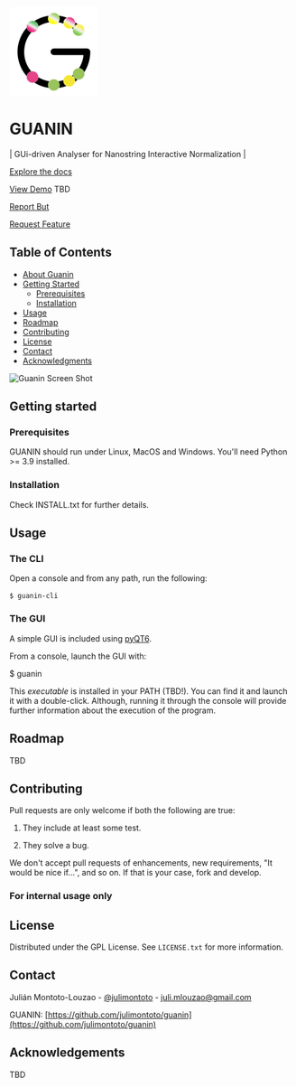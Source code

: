 <img src="https://github.com/julimontoto/guanin/blob/master/image/logoguanin_156x156.png" width="156">
  
# GUANIN

| GUi-driven Analyser for Nanostring Interactive Normalization |

[Explore the docs](https://github.com/julimontoto/guanin)

[View Demo](https://github.com/github_username/repo_name) TBD

[Report But](https://github.com/julimontoto/guanin/issues)

[Request Feature](https://github.com/github_username/repo_name/issues)

## Table of Contents

* [About Guanin](#about-guanin)
* [Getting Started](#getting-started)
  * [Prerequisites](#prerequisites)
  * [Installation](#installation)
* [Usage](#usage)
* [Roadmap](#roadmap)
* [Contributing](#contributing)
* [License](#license)
* [Contact](#contact)
* [Acknowledgments](#acknowledgements)


![Guanin Screen Shot](https://i.imgur.com/TBTcTnm.png)

## Getting started

### Prerequisites

GUANIN should run under Linux, MacOS and Windows. You'll need Python >= 3.9 installed.

### Installation

Check INSTALL.txt for further details.

## Usage

### The CLI

Open a console and from any path, run the following:

    $ guanin-cli

### The GUI

A simple GUI is included using [pyQT6](https://pypi.org/project/PyQt6/).

From a console, launch the GUI with:

   $ guanin

This *executable* is installed in your PATH (TBD!). You can find it and launch it with a double-click. Although, running it through the console will provide further information about the execution of the program.

## Roadmap

TBD

## Contributing

Pull requests are only welcome if both the following are true:

1. They include at least some test.

2. They solve a bug.

We don't accept pull requests of enhancements, new requirements, "It would be
nice if...", and so on. If that is your case, fork and develop.

### For internal usage only

## License

Distributed under the GPL License. See `LICENSE.txt` for more information.

## Contact

Julián Montoto-Louzao - [@julimontoto](https://twitter.com/julimontoto) - juli.mlouzao@gmail.com

GUANIN: [https://github.com/julimontoto/guanin](https://github.com/julimontoto/guanin)

## Acknowledgements

TBD
